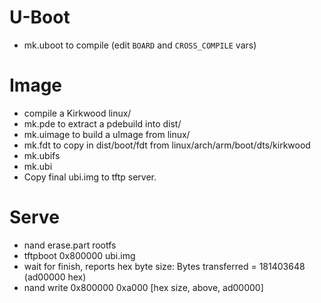 # U-Boot
* mk.uboot to compile (edit `BOARD` and `CROSS_COMPILE` vars)

# Image
* compile a Kirkwood linux/
* mk.pde to extract a pdebuild into dist/
* mk.uimage to build a uImage from linux/
* mk.fdt to copy in dist/boot/fdt from linux/arch/arm/boot/dts/kirkwood
* mk.ubifs
* mk.ubi
* Copy final ubi.img to tftp server.

# Serve

* nand erase.part rootfs
* tftpboot 0x800000 ubi.img
* wait for finish, reports hex byte size:
  Bytes transferred = 181403648 (ad00000 hex)
* nand write 0x800000 0xa000 [hex size, above, ad00000]
